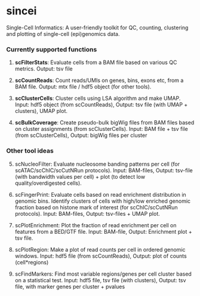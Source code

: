 # sincei

Single-Cell Informatics: A user-friendly toolkit for QC, counting, clustering and plotting of single-cell (epi)genomics data.


### Currently supported functions

1. **scFilterStats**: Evaluate cells from a BAM file based on various QC metrics. Output: tsv file

2. **scCountReads**: Count reads/UMIs on genes, bins, exons etc, from a BAM file. Output: mtx file / hdf5 object (for other tools).

3. **scClusterCells**: Cluster cells using LSA algorithm and make UMAP. Input: hdf5 object (from scCountReads), Output: tsv file (with UMAP + clusters), UMAP plot.

4. **scBulkCoverage**: Create pseudo-bulk bigWig files from BAM files based on cluster assignments (from scClusterCells). Input: BAM file + tsv file (from scClusterCells), Output: bigWig files per cluster

### Other tool ideas

5. scNucleoFilter: Evaluate nucleosome banding patterns per cell (for scATAC/scChIC/scCutNRun protocols). Input: BAM-files, Output: tsv-file (with bandwidth values per cell) + plot (to detect low quality/overdigested cells).

6. scFingerPrint: Evaluate cells based on read enrichment distribution in genomic bins. Identify clusters of cells with high/low enriched genomic fraction based on histone mark of interest (for scChIC/scCutNRun protocols). Input: BAM-files, Output: tsv-files + UMAP plot.

7. scPlotEnrichment: Plot the fraction of read enrichment per cell on features from a BED/GTF file. Input: BAM-file, Output: Enrichment plot + tsv file.

8. scPlotRegion: Make a plot of read counts per cell in ordered genomic windows. Input: hdf5 file (from scCountReads), Output: plot of counts (cell\*regions)

9. scFindMarkers: Find most variable regions/genes per cell cluster based on a statistical test. Input: hdf5 file, tsv file (with clusters), Output: tsv file, with marker genes per cluster + pvalues
